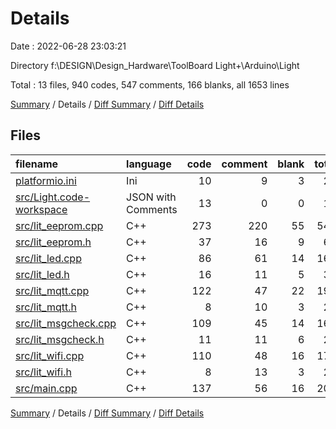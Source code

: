 # Details

Date : 2022-06-28 23:03:21

Directory f:\\DESIGN\\Design_Hardware\\ToolBoard Light+\\Arduino\\Light

Total : 13 files,  940 codes, 547 comments, 166 blanks, all 1653 lines

[Summary](results.md) / Details / [Diff Summary](diff.md) / [Diff Details](diff-details.md)

## Files
| filename | language | code | comment | blank | total |
| :--- | :--- | ---: | ---: | ---: | ---: |
| [platformio.ini](/platformio.ini) | Ini | 10 | 9 | 3 | 22 |
| [src/Light.code-workspace](/src/Light.code-workspace) | JSON with Comments | 13 | 0 | 0 | 13 |
| [src/lit_eeprom.cpp](/src/lit_eeprom.cpp) | C++ | 273 | 220 | 55 | 548 |
| [src/lit_eeprom.h](/src/lit_eeprom.h) | C++ | 37 | 16 | 9 | 62 |
| [src/lit_led.cpp](/src/lit_led.cpp) | C++ | 86 | 61 | 14 | 161 |
| [src/lit_led.h](/src/lit_led.h) | C++ | 16 | 11 | 5 | 32 |
| [src/lit_mqtt.cpp](/src/lit_mqtt.cpp) | C++ | 122 | 47 | 22 | 191 |
| [src/lit_mqtt.h](/src/lit_mqtt.h) | C++ | 8 | 10 | 3 | 21 |
| [src/lit_msgcheck.cpp](/src/lit_msgcheck.cpp) | C++ | 109 | 45 | 14 | 168 |
| [src/lit_msgcheck.h](/src/lit_msgcheck.h) | C++ | 11 | 11 | 6 | 28 |
| [src/lit_wifi.cpp](/src/lit_wifi.cpp) | C++ | 110 | 48 | 16 | 174 |
| [src/lit_wifi.h](/src/lit_wifi.h) | C++ | 8 | 13 | 3 | 24 |
| [src/main.cpp](/src/main.cpp) | C++ | 137 | 56 | 16 | 209 |

[Summary](results.md) / Details / [Diff Summary](diff.md) / [Diff Details](diff-details.md)